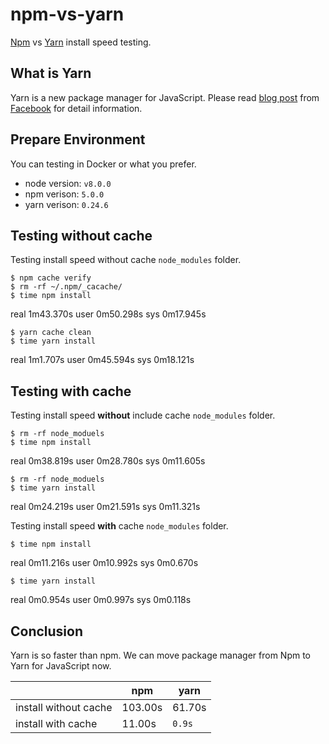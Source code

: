 # npm-vs-yarn

[Npm][1] vs [Yarn][2] install speed testing. 

## What is Yarn

Yarn is a new package manager for JavaScript. Please read [blog post][3] from [Facebook][4] for detail information.

[1]:https://www.npmjs.com/
[2]:https://yarnpkg.com/
[3]:https://code.facebook.com/posts/1840075619545360
[4]:https://code.facebook.com/

## Prepare Environment

You can testing in Docker or what you prefer.

* node version: `v8.0.0`
* npm verison: `5.0.0`
* yarn verison: `0.24.6`

## Testing without cache

Testing install speed without cache `node_modules` folder.

```
$ npm cache verify
$ rm -rf ~/.npm/_cacache/
$ time npm install
```

real    1m43.370s
user    0m50.298s
sys     0m17.945s

```
$ yarn cache clean
$ time yarn install
```

real    1m1.707s
user    0m45.594s
sys     0m18.121s

## Testing with cache

Testing install speed **without** include cache `node_modules` folder.

```
$ rm -rf node_moduels
$ time npm install
```

real    0m38.819s
user    0m28.780s
sys     0m11.605s

```
$ rm -rf node_moduels
$ time yarn install
```

real    0m24.219s
user    0m21.591s
sys     0m11.321s

Testing install speed **with** cache `node_modules` folder.

```
$ time npm install
```

real    0m11.216s
user    0m10.992s
sys     0m0.670s

```
$ time yarn install
```

real    0m0.954s
user    0m0.997s
sys     0m0.118s

## Conclusion

Yarn is so faster than npm. We can move package manager from Npm to Yarn for JavaScript now.

|                       | npm    | yarn    |
|-----------------------|--------|---------|
| install without cache | 103.00s| 61.70s  |
| install with cache    | 11.00s | `0.9s`  |
